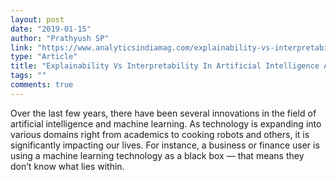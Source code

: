 ```yaml
---
layout: post
date: "2019-01-15"
author: "Prathyush SP"
link: "https://www.analyticsindiamag.com/explainability-vs-interpretability-in-artificial-intelligence-and-machine-learning/"
type: "Article"
title: "Explainability Vs Interpretability In Artificial Intelligence And Machine Learning"
tags: ""
comments: true
---
```

Over the last few years, there have been several innovations in the field of artificial intelligence and machine learning. As technology is expanding into various domains right from academics to cooking robots and others, it is significantly impacting our lives. For instance, a business or finance user is using a machine learning technology as a black box — that means they don’t know what lies within.